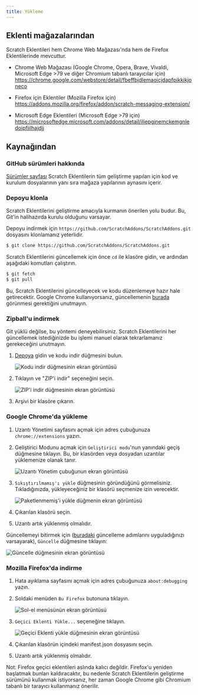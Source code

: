 ```yaml
---
title: Yükleme
---
```


## Eklenti mağazalarından

Scratch Eklentileri hem Chrome Web Mağazası'nda hem de Firefox Eklentilerinde mevcuttur.

- Chrome Web Mağazası (Google Chrome, Opera, Brave, Vivaldi, Microsoft Edge >79 ve diğer Chromium tabanlı tarayıcılar için)
  https://chrome.google.com/webstore/detail/fbeffbjdlemaoicjdapfpikkikjoneco

- Firefox için Eklentiler (Mozilla Firefox için)
  https://addons.mozilla.org/firefox/addon/scratch-messaging-extension/

- Microsoft Edge Eklentileri (Microsoft Edge >79 için)
  https://microsoftedge.microsoft.com/addons/detail/iliepgjnemckemgnledoipfiilhajdjj

## Kaynağından

### GitHub sürümleri hakkında

[Sürümler sayfası](https://github.com/ScratchAddons/ScratchAddons/releases) Scratch Eklentilerin tüm geliştirme yapıları için kod ve kurulum dosyalarının yanı sıra mağaza yapılarının aynasını içerir.

### Depoyu klonla

Scratch Eklentilerini geliştirme amacıyla kurmanın önerilen yolu budur. Bu, Git'in halihazırda kurulu olduğunu varsayar.

Depoyu indirmek için `https://github.com/ScratchAddons/ScratchAddons.git` dosyasını klonlamanız yeterlidir.

```sh
$ git clone https://github.com/ScratchAddons/ScratchAddons.git
```
Scratch Eklentilerini güncellemek için önce `cd` ile klasöre gidin, ve ardından aşağıdaki komutları çalıştırın.

```sh
$ git fetch
$ git pull
```

Bu, Scratch Eklentilerini güncelleyecek ve kodu düzenlemeye hazır hale getirecektir. Google Chrome kullanıyorsanız, güncellemenin [burada](#install-on-google-chrome) görünmesi gerektiğini unutmayın.


### Zipball'u indirmek

Git yüklü değilse, bu yöntemi deneyebilirsiniz. Scratch Eklentilerini her güncellemek istediğinizde bu işlemi manuel olarak tekrarlamanız gerekeceğini unutmayın.

1. [Depoya](https://github.com/ScratchAddons/ScratchAddons) gidin ve kodu indir düğmesini bulun.

   ![Kodu indir düğmesinin ekran görüntüsü](/assets/img/docs/download-code-button.png)

2. Tıklayın ve "ZIP'i indir" seçeneğini seçin.

   ![ZIP'i indir düğmesinin ekran görüntüsü](/assets/img/docs/download-zipball-button.png)

3. Arşivi bir klasöre çıkarın.

### Google Chrome'da yükleme

1. Uzantı Yönetimi sayfasını açmak için adres çubuğunuza `chrome://extensions` yazın.

2. Geliştirici Modunu açmak için `Geliştirici modu`'nun yanındaki geçiş düğmesine tıklayın. Bu, bir klasörden veya dosyadan uzantılar yüklemenize olanak tanır.

   ![Uzantı Yönetim çubuğunun ekran görüntüsü](/assets/img/docs/developer-mode-toggle.png)

3. `Sıkıştırılmamış'ı yükle` düğmesinin göründüğünü görmelisiniz. Tıkladığınızda, yükleyeceğiniz bir klasörü seçmenize izin verecektir.

   ![Paketlenmemiş'i yükle düğmenin ekran görüntüsü](/assets/img/docs/load-unpacked-button.png)

4. Çıkarılan klasörü seçin.
5. Uzantı artık yüklenmiş olmalıdır.

Güncellemeyi bitirmek için ([buradaki](#cloning-the-repository) güncelleme adımlarını uyguladığınızı varsayarak), `Güncelle` düğmesine tıklayın:

![Güncelle düğmesinin ekran görüntüsü](/assets/img/docs/update-button.png)


### Mozilla Firefox'da indirme

1. Hata ayıklama sayfasını açmak için adres çubuğunuza `about:debugging` yazın.

2. Soldaki menüden `Bu Firefox` butonuna tıklayın.

   ![Sol-el menüsünün ekran görüntüsü](/assets/img/docs/left-hand-menu.png)

4. `Geçici Eklenti Yükle...` seçeneğine tıklayın.

   ![Geçici Eklenti yükle düğmesinin ekran görüntüsü](/assets/img/docs/load-addon.png)

6. Çıkarılan klasörün içindeki manifest.json dosyasını seçin.
7. Uzantı artık yüklenmiş olmalıdır.

Not: Firefox geçici eklentileri aslında kalıcı değildir. Firefox'u yeniden başlatmak bunları kaldıracaktır, bu nedenle Scratch Eklentilerin geliştirme sürümünü kullanmak istiyorsanız, her zaman Google Chrome gibi Chromium tabanlı bir tarayıcı kullanmanız önerilir.

